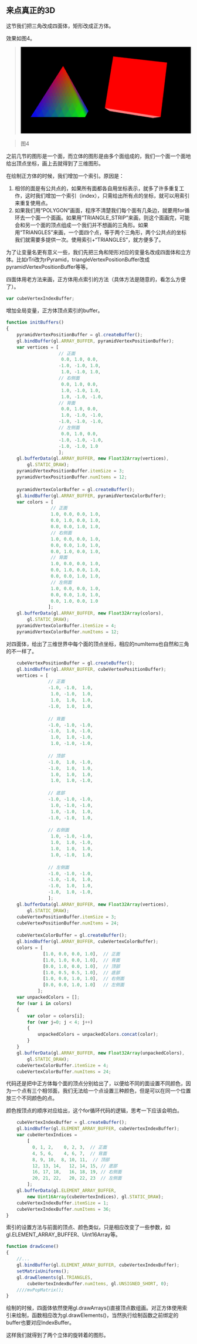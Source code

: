 ## 来点真正的3D

这节我们把三角改成四面体，矩形改成正方体。

效果如图4。


>![图4](../image/C1_Start/1_1_004.gif)

>图4

之前几节的图形是一个面，而立体的图形是由多个面组成的，我们一个面一个面地给出顶点坐标，画上去就得到了三维图形。

在绘制正方体的时候，我们增加一个索引。原因是：
1. 相邻的面是有公共点的，如果所有面都各自用坐标表示，就多了许多重复工作，这时我们增加一个索引（index），只需给出所有点的坐标，就可以用索引来重复使用点。
2. 如果我们用“POLYGON”画面，程序不清楚我们每个面有几条边，就要用for循环去一个面一个面画。如果用“TRIANGLE_STRIP”来画，则这个面画完，可能会和另一个面的顶点组成一个我们并不想画的三角形。如果用“TRIANGLES”来画，一个面四个点，等于两个三角形，两个公共点的坐标我们就需要多提供一次。使用索引+“TRIANGLES”，就方便多了。


为了让变量名更有意义一些，我们先把三角和矩形对应的变量名改成四面体和立方体。比如rTri改为rPyramid，triangleVertexPositionBuffer改成pyramidVertexPositionBuffer等等。

四面体用老方法来画，正方体用点索引的方法（具体方法是随意的，看怎么方便了）。

```javascript
var cubeVertexIndexBuffer;
```
增加全局变量，正方体顶点索引的buffer。

```javascript
function initBuffers()
{
	pyramidVertexPositionBuffer = gl.createBuffer();
	gl.bindBuffer(gl.ARRAY_BUFFER, pyramidVertexPositionBuffer);
	var vertices = [
					// 正面
					 0.0, 1.0, 0.0,
					-1.0, -1.0, 1.0,
					 1.0, -1.0, 1.0,
					// 右侧面
					 0.0, 1.0, 0.0,
					 1.0, -1.0, 1.0,
					 1.0, -1.0, -1.0,
					// 背面
					 0.0, 1.0, 0.0,
					 1.0, -1.0, -1.0,
					-1.0, -1.0, -1.0,
					// 左侧面
					 0.0, 1.0, 0.0,
					-1.0, -1.0, -1.0,
					-1.0, -1.0, 1.0
					];
	gl.bufferData(gl.ARRAY_BUFFER, new Float32Array(vertices),
		gl.STATIC_DRAW);
	pyramidVertexPositionBuffer.itemSize = 3;
	pyramidVertexPositionBuffer.numItems = 12;

	pyramidVertexColorBuffer = gl.createBuffer();
	gl.bindBuffer(gl.ARRAY_BUFFER, pyramidVertexColorBuffer);
	var colors = [
				 // 正面
				 1.0, 0.0, 0.0, 1.0,
				 0.0, 1.0, 0.0, 1.0,
				 0.0, 0.0, 1.0, 1.0,
				 // 右侧面
				 1.0, 0.0, 0.0, 1.0,
				 0.0, 0.0, 1.0, 1.0,
				 0.0, 1.0, 0.0, 1.0,
				 // 背面
				 1.0, 0.0, 0.0, 1.0,
				 0.0, 1.0, 0.0, 1.0,
				 0.0, 0.0, 1.0, 1.0,
				 // 左侧面
				 1.0, 0.0, 0.0, 1.0,
				 0.0, 0.0, 1.0, 1.0,
				 0.0, 1.0, 0.0, 1.0
				];
 	gl.bufferData(gl.ARRAY_BUFFER, new Float32Array(colors),
 		gl.STATIC_DRAW);
 	pyramidVertexColorBuffer.itemSize = 4;
 	pyramidVertexColorBuffer.numItems = 12;
```
对四面体，给出了三维世界中每个面的顶点坐标，相应的numItems也自然和三角的不一样了。
```javascript
	cubeVertexPositionBuffer = gl.createBuffer();
	gl.bindBuffer(gl.ARRAY_BUFFER, cubeVertexPositionBuffer);
	vertices = [
				// 正面
				-1.0, -1.0,  1.0,
				 1.0, -1.0,  1.0,
				 1.0,  1.0,  1.0,
				-1.0,  1.0,  1.0,

				// 背面
				-1.0, -1.0, -1.0,
				-1.0,  1.0, -1.0,
				 1.0,  1.0, -1.0,
				 1.0, -1.0, -1.0,

				// 顶部
				-1.0,  1.0, -1.0,
				-1.0,  1.0,  1.0,
				 1.0,  1.0,  1.0,
				 1.0,  1.0, -1.0,

				// 底部
				-1.0, -1.0, -1.0,
				 1.0, -1.0, -1.0,
				 1.0, -1.0,  1.0,
				-1.0, -1.0,  1.0,

				// 右侧面
				 1.0, -1.0, -1.0,
				 1.0,  1.0, -1.0,
				 1.0,  1.0,  1.0,
				 1.0, -1.0,  1.0,

				// 左侧面
				-1.0, -1.0, -1.0,
				-1.0, -1.0,  1.0,
				-1.0,  1.0,  1.0,
				-1.0,  1.0, -1.0,
				];
	gl.bufferData(gl.ARRAY_BUFFER, new Float32Array(vertices),
		gl.STATIC_DRAW);
	cubeVertexPositionBuffer.itemSize = 3;
	cubeVertexPositionBuffer.numItems = 24;

	cubeVertexColorBuffer = gl.createBuffer();
	gl.bindBuffer(gl.ARRAY_BUFFER, cubeVertexColorBuffer);
	colors = [
			  [1.0, 0.0, 0.0, 1.0],	 // 正面
			  [1.0, 1.0, 0.0, 1.0],	 // 背面
			  [0.0, 1.0, 0.0, 1.0],	 // 顶部
			  [1.0, 0.5, 0.5, 1.0],	 // 底部
			  [1.0, 0.0, 1.0, 1.0],	 // 右侧面
			  [0.0, 0.0, 1.0, 1.0]	 // 左侧面
			];
	var unpackedColors = [];
	for (var i in colors)
	{
		var color = colors[i];
		for (var j=0; j < 4; j++)
		{
			unpackedColors = unpackedColors.concat(color);
		}
	}
	gl.bufferData(gl.ARRAY_BUFFER, new Float32Array(unpackedColors),
		gl.STATIC_DRAW);
	cubeVertexColorBuffer.itemSize = 4;
	cubeVertexColorBuffer.numItems = 24;
```

代码还是把中正方体每个面的顶点分别给出了，以便给不同的面设置不同颜色，因为一个点有三个相邻面，我们无法给一个点设置三种颜色，但是可以在同一个位置放三个不同颜色的点。

颜色按顶点的顺序对应给出，这个for循环代码的逻辑，思考一下应该会明白。

```javascript
	cubeVertexIndexBuffer = gl.createBuffer();
	gl.bindBuffer(gl.ELEMENT_ARRAY_BUFFER, cubeVertexIndexBuffer);
	var cubeVertexIndices = 
		[
		  0, 1, 2,	  0, 2, 3,	// 正面
		  4, 5, 6,	  4, 6, 7,	// 背面
		  8, 9, 10,	 8, 10, 11,  // 顶部
		  12, 13, 14,   12, 14, 15, // 底部
		  16, 17, 18,   16, 18, 19, // 右侧面
		  20, 21, 22,   20, 22, 23  // 左侧面
		];
	gl.bufferData(gl.ELEMENT_ARRAY_BUFFER, 
	    new Uint16Array(cubeVertexIndices), gl.STATIC_DRAW);
	cubeVertexIndexBuffer.itemSize = 1;
	cubeVertexIndexBuffer.numItems = 36;
}
```
索引的设置方法与前面的顶点、颜色类似，只是相应改变了一些参数，如gl.ELEMENT_ARRAY_BUFFER、Uint16Array等。

```javascript
function drawScene()
{
    //...
	gl.bindBuffer(gl.ELEMENT_ARRAY_BUFFER, cubeVertexIndexBuffer);
	setMatrixUniforms();
	gl.drawElements(gl.TRIANGLES,
		cubeVertexIndexBuffer.numItems, gl.UNSIGNED_SHORT, 0);
	////mvPopMatrix();
}
```
绘制的时候，四面体依然使用gl.drawArrays()直接顶点数组画。对正方体使用索引来绘制，函数相应改为gl.drawElements()，当然执行绘制函数之前绑定的buffer也要对应IndexBuffer。

这样我们就得到了两个立体的旋转着的图形。
